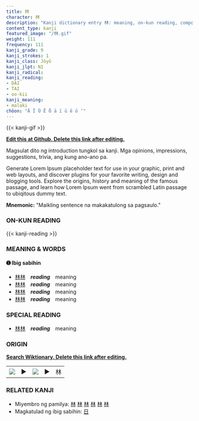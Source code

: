 ```yaml
---
title: 林
character: 林
description: "Kanji dictionary entry 林: meaning, on-kun reading, compounds, origin, related kanji"
content_type: kanji
featured_image: "/林.gif"
weight: 111
frequency: 111
kanji_grade: 9
kanji_strokes: 1
kanji_class: Jōyō
kanji_jlpt: N1
kanji_radical: 
kanji_reading: 
- DAI
- TAI
- oo-kii
kanji_meaning:
- malaki
chōon: "Ā Ī Ū Ē Ō ā ī ū ē ō ’"
---
```

[//]: # (Don't edit the line below. Kanji animated GIF code is automatically generated.)
{{< kanji-gif >}}

[//]: # (Edit below this line.)

**[Edit this at Github. Delete this link after editing.](https://github.com/tim0g/tim/tree/main/content/kanji/林/index.md)**

Magsulat dito ng introduction tungkol sa kanji. Mga opinions, impressions, suggestions, trivia, ang kung ano-ano pa.

Generate Lorem Ipsum placeholder text for use in your graphic, print and web layouts, and discover plugins for your favorite writing, design and blogging tools. Explore the origins, history and meaning of the famous passage, and learn how Lorem Ipsum went from scrambled Latin passage to ubiqitous dummy text.
 
**Mnemonic:** "Maikling sentence na makakatulong sa pagsaulo."

### ON-KUN READING

[//]: # (Don't edit the line below. ON-KUN READING code is automatically generated.)
{{< kanji-reading >}}

### MEANING & WORDS

#### ➊ **Ibig sabihin**
  - [林](../林)[林](../林)　***reading***　meaning
  - [林](../林)[林](../林)　***reading***　meaning
  - [林](../林)[林](../林)　***reading***　meaning
  - [林](../林)[林](../林)　***reading***　meaning

### SPECIAL READING
  - [林](../林)[林](../林)　***reading***　meaning

### ORIGIN

**[Search Wiktionary. Delete this link after editing.](https://wiktionary.org/wiki/林)**
<table class="kanji-table"><tr><td>
<img src="60px-林-bronze.svg.png">
</td><td>▶</td><td>
<img src="60px-林-oracle.svg.png">
</td><td>▶</td>
<td class="kanji-origin">林</td>
</tr></table>

### RELATED KANJI
- Miyembro ng pamilya: [林](../林) [林](../林) [林](../林) [林](../林) [林](../林) [林](../林)
- Magkatulad ng ibig sabihin: [日](../日)
